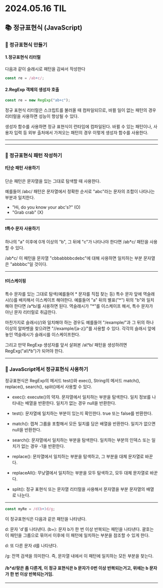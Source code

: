 # 2024.05.16 TIL

## 📚 정규표현식 (JavaScript)

### 🚨 정규표현식 만들기

#### 1.정규표현식 리터럴

다음과 같이 슬래시로 패턴을 감싸서 작성한다

```js
const re = /ab+c/;
```

#### 2.RegExp 객체의 생성자 호출

```js
const re = new RegExp("ab+c");
```

정규 표현식 리터럴은 스크립트를 불러올 때 컴파일되므로, 바뀔 일이 없는 패턴의 경우 리터럴을 사용하면 성능이 향상될 수 있다.

생성자 함수를 사용하면 정규 표현식이 런타임에 컴파일된다. 바뀔 수 있는 패턴이나, 사용자 입력 등 외부 출처에서 가져오는 패턴의 경우 이렇게 생성자 함수를 사용한다.

---

---

### 🚨 정규표현식 패턴 작성하기

#### ❗️단순 패턴 사용하기

단순 패턴은 문자열을 있는 그대로 탐색할 때 사용한다.

예를들어 /abc/ 패턴은 문자열에서 정확한 순서로 "abc"라는 문자의 조합이 나타나는 부분과 일치한다.

- "Hi, do you know your abc's?" (O)
- "Grab crab" (X)

---

#### ❗️특수 문자 사용하기

하나의 "a" 이후에 0개 이상의 "b", 그 뒤에 "c"가 나타나야 한다면 /ab\*c/ 패턴을 사용할 수 있다.

/ab\*c/ 이 패턴을 문자열 "cbbabbbbcdebc"에 대해 사용하면 일치하는 부분 문자열은 "abbbbc"일 것이다.

---

#### ❗️이스케이핑

특수 문자를 있는 그대로 탐색(예를들어 \* 문자를 직접 찾는 등) 특수 문자 앞에 역슬래시(\\)를 배치해서 이스케이프 해야한다. 예를들어 "a" 뒤의 별표("\*") 뒤의 "b"와 일치해야 한다면 /a\*b/를 사용하면 된다. 역슬래시가 "\*"를 이스케이프 해서, 특수 문자가 아닌 문자 리터럴로 취급한다.

마찬가지로 슬래시(/)와 일치해야 하는 경우도 예를들어 "/example/"과 그 뒤의 하나 이상의 알파벳을 찾으려면 "/\/example/\[a-z]/"를 사용할 수 있다. 각각의 슬래시 앞에 놓인 역슬래시가 슬래시를 이스케이프한다.

그리고 만약 RegExp 생성자를 앞서 살펴본 /a\\*b/ 패턴을 생성하려면 RegExg("a\\\\*b")가 되어야 한다.

---

### 🚨 JavaScript에서 정규표현식 사용하기

정규표현식은 RegExp의 메서드 test()와 exec(), String의 메서드 match(), replace(), search(), split()에서 사용할 수 있다.

- exec(): execute()의 약자. 문자열에서 일치하는 부분을 탐색한다. 일치 정보를 나타내는 배열을 반환한다. 일치가 없는 경우 null을 반환한다.

- test(): 문자열에 일치하는 부분이 있는지 확인한다. true 또는 false를 반환한다.

- match(): 캡쳐 그룹을 포함해서 모든 일치를 담은 배열을 반환한다. 일치가 없으면 null을 반환한다.

- search(): 문자열에서 일치하는 부분을 탐색한다. 일치하는 부분의 인덱스 또는 일치가 없는 경우 -1을 반환한다.

- replace(): 문자열에서 일치하는 부분을 탐색하고, 그 부분을 대체 문자열로 바꾼다.

- replaceAll(): 무낮열에서 일치하는 부분을 모두 탐색하고, 모두 대체 문자열로 바꾼다.

- split(): 정규 표현식 또는 문자열 리터럴을 사용해서 문자열을 부분 문자열의 배열로 나눈다.

---

```js
const myRe = /d(b+)d/g;
```

이 정규표현식은 다음과 같은 패턴을 나타낸다.

d: 문자 'd'를 나타낸다. (b+): 문자 b가 한 번 이상 반복되는 패턴을 나타낸다. 괄호는 이 패턴을 그룹으로 묶어서 이후에 이 패턴에 일치하는 부분을 참조할 수 있게 한다.

d: 또 다른 문자 d를 나타낸다.

/g: 전역 검색을 의미한다. 즉, 문자열 내에서 이 패턴에 일치하는 모든 부분을 찾는다.

#### /b\*d/랑은 좀 다른게, 이 정규 표현식은 b 문자가 0번 이상 반복되는거고, 위에는 b 문자가 한 번 이상 반복되는거임.

---
